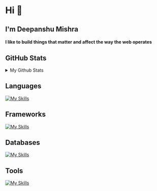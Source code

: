 <h1>Hi 👋</h1>
<h2>I'm Deepanshu Mishra</h2>

<h4 >
  I like to build things that matter and affect the way the web operates
</h4>

<h2>GitHub Stats</h2>
<details>
<summary> 
My Github Stats
</summary>

![Deepanshu's Github Stats](https://github-readme-stats.vercel.app/api?username=deepanshumishraa&show_icons=true&hide_title=true&count_private=true&theme=dark)


</details>



<h2>Languages</h2>

[![My Skills](https://skillicons.dev/icons?i=ts,js,bash,python,c,java)](https://skillicons.dev)

<h2>Frameworks</h2>
  
[![My Skills](https://skillicons.dev/icons?i=express,flask,react,nextjs,tailwindcss)](https://skillicons.dev)

<h2>Databases</h2>
  
[![My Skills](https://skillicons.dev/icons?i=postgres,redis,mongo,mysql)](https://skillicons.dev)

<h2>Tools</h2>
 
[![My Skills](https://skillicons.dev/icons?i=git,docker,linux,postman,aws,vscode,neovim)](https://skillicons.dev)
